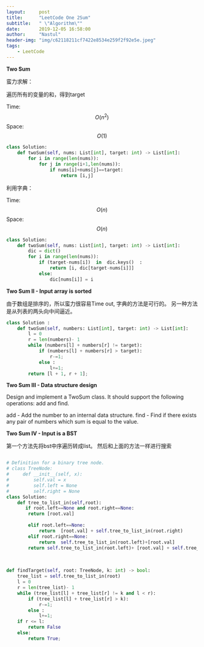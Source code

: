 ```yaml
---
layout:     post
title:      "LeetCode One 2Sum"
subtitle:   " \"Algorithm\""
date:       2019-12-05 16:58:00
author:     "Nastul"
header-img: "img/c62118211cf7422e8534e259f2f92e5e.jpeg"
tags:
    - LeetCode 
---
```

**Two Sum**

蛮力求解：

遍历所有的变量的和，得到target

Time:
$$
O(n^{2})
$$
Space:
$$
O(1)
$$


```python
class Solution:
    def twoSum(self, nums: List[int], target: int) -> List[int]:
        for i in range(len(nums)):
            for j in range(i+1,len(nums)):
                if nums[i]+nums[j]==target:
                    return [i,j]
```
利用字典：

Time:
$$
O(n)
$$
Space:
$$
O(n)
$$


```python
class Solution:
    def twoSum(self, nums: List[int], target: int) -> List[int]:
        dic = dict()
        for i in range(len(nums)):
            if (target-nums[i])  in  dic.keys()  :
                return [i, dic[target-nums[i]]]
            else:
                dic[nums[i]] = i
```


**Two Sum II - Input array is sorted**

由于数组是排序的，所以蛮力很容易Time out,  字典的方法是可行的。 另一种方法是从列表的两头向中间逼近。

```python
class Solution :
	def twoSum(self, numbers: List[int], target: int) -> List[int]:
        l = 0
        r = len(numbers)- 1
        while (numbers[l] + numbers[r] != target):
            if (numbers[l] + numbers[r] > target):
                r-=1;
            else :
                l+=1;        
        return [l + 1, r + 1];
```
**Two Sum III - Data structure design**

Design and implement a TwoSum class. It should support the following operations: add and find.

add - Add the number to an internal data structure.
find - Find if there exists any pair of numbers which sum is equal to the value.









**Two Sum IV - Input is a BST**

第一个方法先将bst中序遍历转成list。 然后和上面的方法一样进行搜索

```python

# Definition for a binary tree node.
# class TreeNode:
#     def __init__(self, x):
#         self.val = x
#         self.left = None
#         self.right = None
class Solution:
    def tree_to_list_in(self,root):
       if root.left==None and root.right==None:
        return [root.val]
    
        elif root.left==None:
            return  [root.val] + self.tree_to_list_in(root.right)
        elif root.right==None:
            return  self.tree_to_list_in(root.left)+[root.val]
    	return self.tree_to_list_in(root.left)+ [root.val] + self.tree_to_list_in(root.right)
```


​    
```python
def findTarget(self, root: TreeNode, k: int) -> bool:
    tree_list = self.tree_to_list_in(root)
    l = 0
    r = len(tree_list)- 1
    while (tree_list[l] + tree_list[r] != k and l < r):
        if (tree_list[l] + tree_list[r] > k):
            r-=1;
        else :
            l+=1;   
    if r <= l:
        return False
    else:
        return True;
```